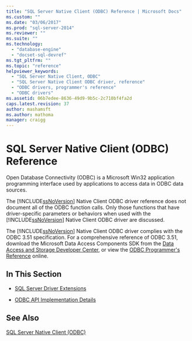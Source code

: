 ```yaml
---
title: "SQL Server Native Client (ODBC) Reference | Microsoft Docs"
ms.custom: ""
ms.date: "03/06/2017"
ms.prod: "sql-server-2014"
ms.reviewer: ""
ms.suite: ""
ms.technology: 
  - "database-engine"
  - "docset-sql-devref"
ms.tgt_pltfrm: ""
ms.topic: "reference"
helpviewer_keywords: 
  - "SQL Server Native Client, ODBC"
  - "SQL Server Native Client ODBC driver, reference"
  - "ODBC drivers, programmer's reference"
  - "ODBC drivers"
ms.assetid: 06b7edee-8636-49d9-9b5c-2c710bf4fa2d
caps.latest.revision: 37
author: mashamsft
ms.author: mathoma
manager: craigg
---
```

# SQL Server Native Client (ODBC) Reference
  Open Database Connectivity (ODBC) is a Microsoft Win32 application programming interface used by applications to access data in ODBC data sources.  
  
 The [!INCLUDE[ssNoVersion](../../includes/ssnoversion-md.md)] Native Client ODBC driver reference does not document all of the ODBC function calls. Only those functions that have driver-specific parameters or behaviors when used with the [!INCLUDE[ssNoVersion](../../includes/ssnoversion-md.md)] Native Client ODBC driver are discussed.  
  
 The [!INCLUDE[ssNoVersion](../../includes/ssnoversion-md.md)] Native Client ODBC driver complies with the ODBC 3.51 specification. For a comprehensive reference of ODBC 3.51, download the Microsoft Data Access Components SDK from the [Data Access and Storage Developer Center](http://go.microsoft.com/fwlink?linkid=4173), or view the [ODBC Programmer's Reference](http://go.microsoft.com/fwlink/?LinkId=45250) online.  
  
## In This Section  
  
-   [SQL Server Driver Extensions](../../../2014/database-engine/dev-guide/sql-server-driver-extensions.md)  
  
-   [ODBC API Implementation Details](../../relational-databases/native-client-odbc-api/odbc-api-implementation-details.md)  
  
## See Also  
 [SQL Server Native Client &#40;ODBC&#41;](../../relational-databases/native-client/odbc/sql-server-native-client-odbc.md)  
  
  

